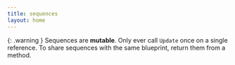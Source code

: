 ```yaml
---
title: sequences
layout: home
---
```


{: .warning }
Sequences are **mutable**. Only ever call `Update` once on a single reference. To share sequences with the same blueprint, return them from a method.